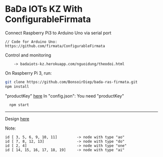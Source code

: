 # BaDa IOTs KZ With ConfigurableFirmata

Connect Raspberry Pi3 to Arduino Uno via serial port

	// Code for Arduino Uno: https://github.com/firmata/ConfigurableFirmata
	
Control and monitoring
```text
	-> badaiots-kz.herokuapp.com/nguoidung/theodoi.html
```

On Raspberry Pi 3, run:

  ```bash
  git clone https://github.com/BonsoirDiep/bada-ras-firmata.git
  npm install
  ```

"productKey" [here](https://badaiots-kz.herokuapp.com/huongdan)
In "config.json": You need "productKey"
```bash
  npm start
```
***
Design [here](https://badaiots-kz.herokuapp.com/thietke)

Note:
```text
id [ 3, 5, 6, 9, 10, 11]         -> node with type "ao"
id [ 7, 8, 12, 13]               -> node with type "do"
id [ 2, 4]                       -> node with type "one"
id [ 14, 15, 16, 17, 18, 19]     -> node with type "ai"
```
